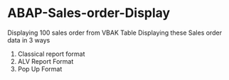 # ABAP-Sales-order-Display
Displaying 100 sales order from VBAK Table
Displaying these Sales order data in 3 ways 
1. Classical report format
2. ALV Report Format
3. Pop Up Format
